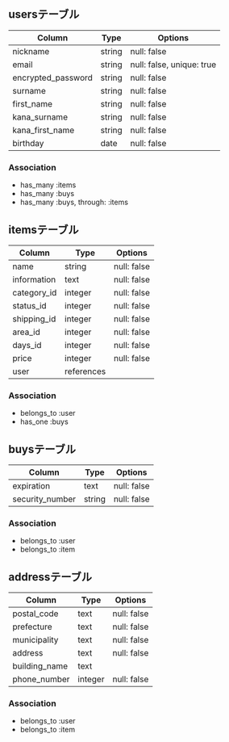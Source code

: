 ## usersテーブル

| Column             | Type   | Options                   |
| ------------------ | ------ | ------------------------- |
| nickname           | string | null: false               |
| email              | string | null: false, unique: true |
| encrypted_password | string | null: false               |
| surname            | string | null: false               |
| first_name         | string | null: false               |
| kana_surname       | string | null: false               |
| kana_first_name    | string | null: false               |
| birthday           | date   | null: false               |

### Association
- has_many :items
- has_many :buys
- has_many :buys, through: :items

## itemsテーブル

| Column           | Type       | Options     |
| ---------------- | ---------- | ----------- |
| name             | string     | null: false |
| information      | text       | null: false |
| category_id      | integer    | null: false |
| status_id        | integer    | null: false |
| shipping_id      | integer    | null: false |
| area_id          | integer    | null: false |
| days_id          | integer    | null: false |
| price            | integer    | null: false |
| user             | references |             |

### Association
- belongs_to :user
- has_one :buys

## buysテーブル

| Column          | Type       | Options     |
| --------------- | ---------- | ----------- |
| expiration      | text       | null: false |
| security_number | string     | null: false |

### Association
- belongs_to :user
- belongs_to :item

## addressテーブル

| Column          | Type       | Options     |
| --------------- | ---------- | ----------- |
| postal_code     | text       | null: false |
| prefecture      | text       | null: false |
| municipality    | text       | null: false |
| address         | text       | null: false |
| building_name   | text       |             |
| phone_number    | integer    | null: false |

### Association
- belongs_to :user
- belongs_to :item